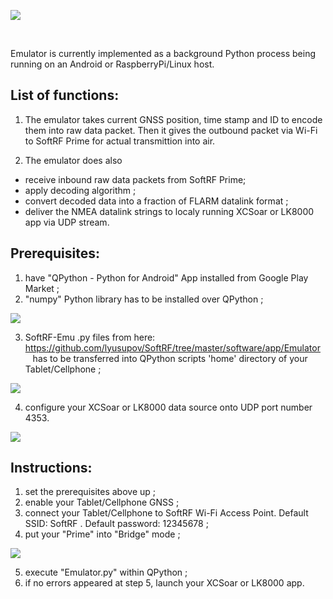 ![](https://github.com/lyusupov/SoftRF/raw/master/documents/images/LK8000-emu.jpg)

<br>

Emulator is currently implemented as a background Python process being running
on an Android or RaspberryPi/Linux host.

## List of functions:

1) The emulator takes current GNSS position, time stamp and ID to encode them into raw data packet.
Then it gives the outbound packet via Wi-Fi to SoftRF Prime for actual transmittion into air.

2) The emulator does also 
 - receive inbound raw data packets from SoftRF Prime;
 - apply decoding algorithm ;
 - convert decoded data into a fraction of FLARM datalink format ; 
 - deliver the NMEA datalink strings to localy running XCSoar or LK8000 app via UDP stream.

## Prerequisites:

1) have "QPython - Python for Android" App installed from Google Play Market ;
2) "numpy" Python library has to be installed over QPython ;

![](https://github.com/lyusupov/SoftRF/raw/master/documents/images/qpython-lib.jpg)

3) SoftRF-Emu .py files from here: https://github.com/lyusupov/SoftRF/tree/master/software/app/Emulator
   has to be transferred into QPython scripts 'home' directory of your Tablet/Cellphone ;

![](https://github.com/lyusupov/SoftRF/raw/master/documents/images/Emulator-files.jpg)

4) configure your XCSoar or LK8000 data source onto UDP port number 4353.   

![](https://github.com/lyusupov/SoftRF/raw/master/documents/images/Prime-XCSoar-Settings.jpg)

## Instructions:

1) set the prerequisites above up ;
2) enable your Tablet/Cellphone GNSS ;
3) connect your Tablet/Cellphone to SoftRF Wi-Fi Access Point. Default SSID: SoftRF . Default password: 12345678 ;
4) put your "Prime" into "Bridge" mode ;

![](https://github.com/lyusupov/SoftRF/raw/master/documents/images/firmware-settings-bridge.jpg)

5) execute "Emulator.py" within QPython ;
6) if no errors appeared at step 5, launch your XCSoar or LK8000 app.

